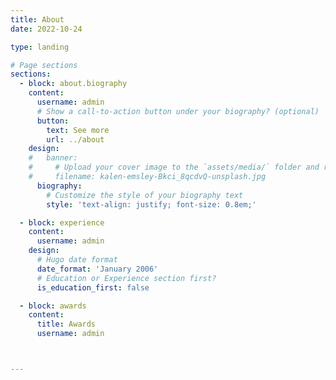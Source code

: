 ```yaml
---
title: About
date: 2022-10-24

type: landing

# Page sections
sections:
  - block: about.biography
    content:
      username: admin
      # Show a call-to-action button under your biography? (optional)
      button:
        text: See more
        url: ../about
    design:
    #   banner:
    #     # Upload your cover image to the `assets/media/` folder and reference it here
    #     filename: kalen-emsley-Bkci_8qcdvQ-unsplash.jpg
      biography:
        # Customize the style of your biography text
        style: 'text-align: justify; font-size: 0.8em;'

  - block: experience
    content:
      username: admin
    design:
      # Hugo date format
      date_format: 'January 2006'
      # Education or Experience section first?
      is_education_first: false

  - block: awards
    content:
      title: Awards
      username: admin



---
```

